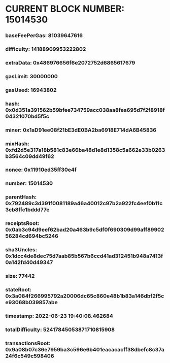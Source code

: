 # CURRENT BLOCK NUMBER: 15014530

### baseFeePerGas: 81039647616
### difficulty: 14188909953222802
### extraData: 0x486976656f6e2072752d6865617679
### gasLimit: 30000000
### gasUsed: 16943802
### hash: 0x0d351a391562b59bfee734759acc038aa8fea695d7f2f8918f04321070bd5f5c
### miner: 0x1aD91ee08f21bE3dE0BA2ba6918E714dA6B45836
### mixHash: 0xfd2d5e317a18b581c83e66ba48d1e8d1358c5a662e33b0263b3564c09dd49f62
### nonce: 0x11910ed35ff30e4f
### number: 15014530
### parentHash: 0x792489c3d391f0081189a46a40012c97b2a922fc4eef0b11c3eb8ffc1bddd77e
### receiptsRoot: 0x0ab3c94d9eef62bad20a463b9c5df0f690309d99aff8990256284cd694bc5246
### sha3Uncles: 0x1dcc4de8dec75d7aab85b567b6ccd41ad312451b948a7413f0a142fd40d49347
### size: 77442
### stateRoot: 0x3a084f266995792a20006dc65c860e48b1b83a146dbf2f5ce93068b039857abe
### timestamp: 2022-06-23 19:40:08.462684
### totalDifficulty: 52417845053871710815908
### transactionsRoot: 0x9a08b07c36e7959ba3c596e6b401eacacacff38dbefc8c37a24f6c549c598406
